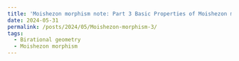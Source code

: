 ```yaml
---
title: 'Moishezon morphism note: Part 3 Basic Properties of Moishezon morphism'
date: 2024-05-31
permalink: /posts/2024/05/Moishezon-morphism-3/
tags:
  - Birational geometry
  - Moishezon morphism
---
```

